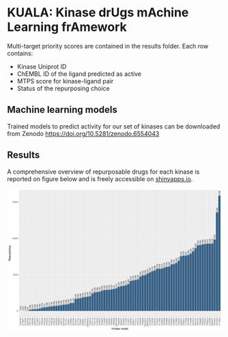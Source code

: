 # KUALA: Kinase drUgs mAchine Learning frAmework

Multi-target priority scores are contained in the results folder.
Each row contains:
* Kinase Uniprot ID
* ChEMBL ID of the ligand predicted as active
* MTPS score for kinase-ligand pair
* Status of the repurposing choice

## Machine learning models 
Trained models to predict activity for our set of kinases can be downloaded from Zenodo https://doi.org/10.5281/zenodo.6554043

## Results
A comprehensive overview of repurposable drugs for each kinase is reported on figure below and is freely accessible on [shinyapps.io](https://molinfrimed.shinyapps.io/kuala-demo/).

![Repurposable drugs distribution](https://github.com/molinfrimed/multi-kinases/blob/main/results/kinase_repurposing_distr.png?raw=true)
